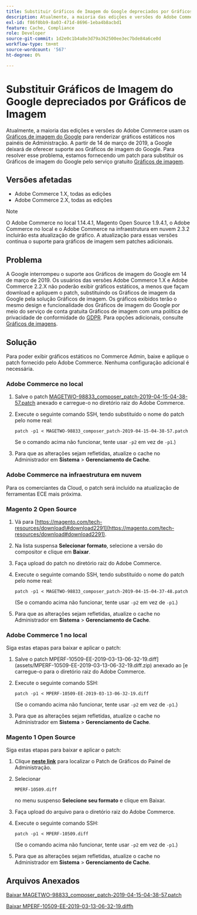 ```yaml
---
title: Substituir Gráficos de Imagem do Google depreciados por Gráficos de Imagem
description: Atualmente, a maioria das edições e versões do Adobe Commerce usa [Gráficos de imagem do Google](https://developers.google.com/chart/image/) para renderizar gráficos estáticos em painéis de Administração. A partir de 14 de março de 2019, a Google deixará de oferecer suporte aos Gráficos de imagem do Google. Para resolver esse problema, estamos fornecendo um patch para substituir os Gráficos de imagem do Google pelo serviço gratuito [Image-Charts](https://www.image-charts.com/).
exl-id: f86f0bb9-8a03-471d-8696-1eba4b8acbd1
feature: Cache, Compliance
role: Developer
source-git-commit: 1d2e0c1b4a8e3d79a362500ee3ec7bde84a6ce0d
workflow-type: tm+mt
source-wordcount: '567'
ht-degree: 0%

---
```


# Substituir Gráficos de Imagem do Google depreciados por Gráficos de Imagem

Atualmente, a maioria das edições e versões do Adobe Commerce usam os [Gráficos de imagem do Google](https://developers.google.com/chart/image/) para renderizar gráficos estáticos nos painéis de Administração. A partir de 14 de março de 2019, a Google deixará de oferecer suporte aos Gráficos de imagem do Google. Para resolver esse problema, estamos fornecendo um patch para substituir os Gráficos de imagem do Google pelo serviço gratuito [Gráficos de imagem](https://www.image-charts.com/).

## Versões afetadas

* Adobe Commerce 1.X, todas as edições
* Adobe Commerce 2.X, todas as edições

>[!NOTE]
>
>O Adobe Commerce no local 1.14.4.1, Magento Open Source 1.9.4.1, o Adobe Commerce no local e o Adobe Commerce na infraestrutura em nuvem 2.3.2 incluirão esta atualização de gráfico. A atualização para essas versões continua o suporte para gráficos de imagem sem patches adicionais.

## Problema

A Google interrompeu o suporte aos Gráficos de imagem do Google em 14 de março de 2019. Os usuários das versões Adobe Commerce 1.X e Adobe Commerce 2.2.X não poderão exibir gráficos estáticos, a menos que façam download e apliquem o patch, substituindo os Gráficos de imagem da Google pela solução Gráficos de imagem. Os gráficos exibidos terão o mesmo design e funcionalidade dos Gráficos de imagem do Google por meio do serviço de conta gratuita Gráficos de imagem com uma política de privacidade de conformidade do [GDPR](https://www.image-charts.com/data-processing-addendum.html). Para opções adicionais, consulte [Gráficos de imagens](https://www.image-charts.com/).

## Solução

Para poder exibir gráficos estáticos no Commerce Admin, baixe e aplique o patch fornecido pelo Adobe Commerce. Nenhuma configuração adicional é necessária.

### Adobe Commerce no local

1. Salve o patch [MAGETWO-98833\_composer\_patch-2019-04-15-04-38-57.patch](assets/MAGETWO-98833_composer_patch-2019-04-15-04-38-57.patch.zip) anexado e carregue-o no diretório raiz do Adobe Commerce.
1. Execute o seguinte comando SSH, tendo substituído o nome do patch pelo nome real:

   ```git
   patch -p1 < MAGETWO-98833_composer_patch-2019-04-15-04-38-57.patch
   ```

   Se o comando acima não funcionar, tente usar `-p2` em vez de `-p1`.)

1. Para que as alterações sejam refletidas, atualize o cache no Administrador em **Sistema** > **Gerenciamento de Cache**.

### Adobe Commerce na infraestrutura em nuvem

Para os comerciantes da Cloud, o patch será incluído na atualização de ferramentas ECE mais próxima.

### Magento 2 Open Source

1. Vá para [https://magento.com/tech-resources/download\#download2291](https://magento.com/tech-resources/download#download2291).
1. Na lista suspensa **Selecionar formato**, selecione a versão do compositor e clique em **Baixar**.
1. Faça upload do patch no diretório raiz do Adobe Commerce.
1. Execute o seguinte comando SSH, tendo substituído o nome do patch pelo nome real:

   ```git
   patch -p1 < MAGETWO-98833_composer_patch-2019-04-15-04-37-48.patch
   ```

   (Se o comando acima não funcionar, tente usar `-p2` em vez de `-p1`.)

1. Para que as alterações sejam refletidas, atualize o cache no Administrador em **Sistema** > **Gerenciamento de Cache**.

### Adobe Commerce 1 no local

Siga estas etapas para baixar e aplicar o patch:

1. Salve o patch MPERF-10509-EE-2019-03-13-06-32-19.diff](assets/MPERF-10509-EE-2019-03-13-06-32-19.diff.zip) anexado ao [e carregue-o para o diretório raiz do Adobe Commerce.
1. Execute o seguinte comando SSH:

   ```git
   patch -p1 < MPERF-10509-EE-2019-03-13-06-32-19.diff
   ```

   (Se o comando acima não funcionar, tente usar `-p2` em vez de `-p1`.)

1. Para que as alterações sejam refletidas, atualize o cache no Administrador em **Sistema** > **Gerenciamento de Cache**.

### Magento 1 Open Source

Siga estas etapas para baixar e aplicar o patch:

1. Clique [**neste link**](https://magento.com/tech-resources/download#download2283) para localizar o Patch de Gráficos do Painel de Administração.
1. Selecionar

   ```git
   MPERF-10509.diff
   ```

   no menu suspenso **Selecione seu formato** e clique em Baixar.

1. Faça upload do arquivo para o diretório raiz do Adobe Commerce.
1. Execute o seguinte comando SSH:

   ```git
   patch -p1 < MPERF-10509.diff
   ```

   (Se o comando acima não funcionar, tente usar `-p2` em vez de `-p1`.)

1. Para que as alterações sejam refletidas, atualize o cache no Administrador em **Sistema** > **Gerenciamento de Cache**.

## Arquivos Anexados

[Baixar MAGETWO-98833_composer_patch-2019-04-15-04-38-57.patch](assets/MAGETWO-98833_composer_patch-2019-04-15-04-38-57.patch)

[Baixar MPERF-10509-EE-2019-03-13-06-32-19.diffh](assets/MPERF-10509-EE-2019-03-13-06-32-19.diff)
